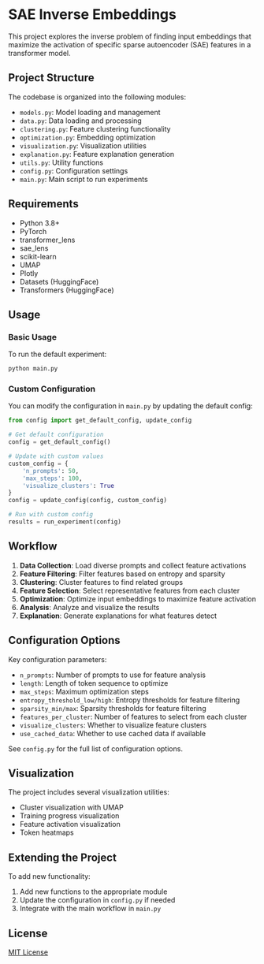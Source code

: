 # SAE Inverse Embeddings

This project explores the inverse problem of finding input embeddings that maximize the activation of specific sparse autoencoder (SAE) features in a transformer model.

## Project Structure

The codebase is organized into the following modules:

- `models.py`: Model loading and management
- `data.py`: Data loading and processing
- `clustering.py`: Feature clustering functionality
- `optimization.py`: Embedding optimization
- `visualization.py`: Visualization utilities
- `explanation.py`: Feature explanation generation
- `utils.py`: Utility functions
- `config.py`: Configuration settings
- `main.py`: Main script to run experiments

## Requirements

- Python 3.8+
- PyTorch
- transformer_lens
- sae_lens
- scikit-learn
- UMAP
- Plotly
- Datasets (HuggingFace)
- Transformers (HuggingFace)

## Usage

### Basic Usage

To run the default experiment:

```python
python main.py
```

### Custom Configuration

You can modify the configuration in `main.py` by updating the default config:

```python
from config import get_default_config, update_config

# Get default configuration
config = get_default_config()

# Update with custom values
custom_config = {
    'n_prompts': 50,
    'max_steps': 100,
    'visualize_clusters': True
}
config = update_config(config, custom_config)

# Run with custom config
results = run_experiment(config)
```

## Workflow

1. **Data Collection**: Load diverse prompts and collect feature activations
2. **Feature Filtering**: Filter features based on entropy and sparsity
3. **Clustering**: Cluster features to find related groups
4. **Feature Selection**: Select representative features from each cluster
5. **Optimization**: Optimize input embeddings to maximize feature activation
6. **Analysis**: Analyze and visualize the results
7. **Explanation**: Generate explanations for what features detect

## Configuration Options

Key configuration parameters:

- `n_prompts`: Number of prompts to use for feature analysis
- `length`: Length of token sequence to optimize
- `max_steps`: Maximum optimization steps
- `entropy_threshold_low/high`: Entropy thresholds for feature filtering
- `sparsity_min/max`: Sparsity thresholds for feature filtering
- `features_per_cluster`: Number of features to select from each cluster
- `visualize_clusters`: Whether to visualize feature clusters
- `use_cached_data`: Whether to use cached data if available

See `config.py` for the full list of configuration options.

## Visualization

The project includes several visualization utilities:

- Cluster visualization with UMAP
- Training progress visualization
- Feature activation visualization
- Token heatmaps

## Extending the Project

To add new functionality:

1. Add new functions to the appropriate module
2. Update the configuration in `config.py` if needed
3. Integrate with the main workflow in `main.py`

## License

[MIT License](LICENSE) 